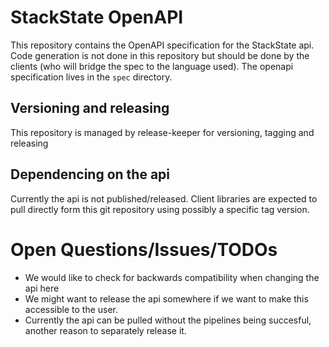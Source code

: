# StackState OpenAPI

This repository contains the OpenAPI specification for the StackState api. Code generation is not done in this repository but should be done by the clients (who will bridge the spec to the language used). The openapi specification lives in the `spec` directory.

## Versioning and releasing

This repository is managed by release-keeper for versioning, tagging and releasing

## Dependencing on the api

Currently the api is not published/released. Client libraries are expected to pull directly form this git repository using possibly a specific tag version.

# Open Questions/Issues/TODOs

- We would like to check for backwards compatibility when changing the api here
- We might want to release the api somewhere if we want to make this accessible to the user.
- Currently the api can be pulled without the pipelines being succesful, another reason to separately release it.
